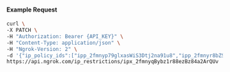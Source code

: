 <!-- Code generated for API Clients. DO NOT EDIT. -->

#### Example Request

```bash
curl \
-X PATCH \
-H "Authorization: Bearer {API_KEY}" \
-H "Content-Type: application/json" \
-H "Ngrok-Version: 2" \
-d '{"ip_policy_ids":["ipp_2fmnyp79glxasWiS3Dtj2na91u8","ipp_2fmnyr8bZSbJvI7HN4wbQKp40Ho"]}' \
https://api.ngrok.com/ip_restrictions/ipx_2fmnyqBybz1r88ezBz84a2ArQUv
```
